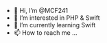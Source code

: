 - 👋 Hi, I’m @MCF241
- 👀 I’m interested in PHP & Swift
- 🌱 I’m currently learning Swift
- 📫 How to reach me ...


<!---
MCF241/MCF241 is a ✨ special ✨ repository because its `README.md` (this file) appears on your GitHub profile.
You can click the Preview link to take a look at your changes.
--->
